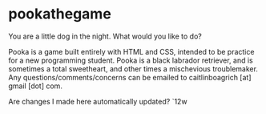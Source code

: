 # pookathegame
You are a little dog in the night. What would you like to do?

Pooka is a game built entirely with HTML and CSS, intended to be practice for a new programming student. Pooka is a black labrador retriever, and is sometimes a total sweetheart, and other times a mischevious troublemaker. Any questions/comments/concerns can be emailed to caitlinboagrich [at] gmail [dot] com. 

Are changes I made here automatically updated? `12w